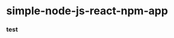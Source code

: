 <!--
 * @Author: hjy
 * @Date: 2020-11-19 14:16:58
 * @LastEditTime: 2020-11-19 15:10:30
 * @LastEditors: hjy
 * @Description: 
 * @FilePath: /simple-node-js-react-npm-app/README.md
-->
# simple-node-js-react-npm-app

### test